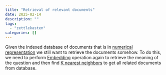 ```yaml
---
title: "Retrieval of relevant documents"
date: 2025-02-14
description: ""
tags: 
  - "zettlekasten"
categories: []
---
```


Given the indexed database of documents that is in [numerical representation](Numerical%20representation%20for%20text%20search.md) we still want to retrieve the documents somehow. To do this, we need to perform [Embedding](Embeddings) operation again to retrieve the meaning of the question and then find [K nearest neighbors](KNN.md) to get all related documents from database.
